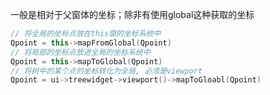 一般是相对于父窗体的坐标；除非有使用global这种获取的坐标

```cpp
// 将全局的坐标点放在this窗的坐标系统中
Qpoint = this->mapFromGlobal(Qpoint)
// 将局部的坐标点放进全局的坐标系统中
Qpoint = this->mapToGlobal(Qpoint)
// 将树中的某个点的坐标转化为全局, 必须是viewport
Qpoint = ui->treewidget->viewport()->mapToGloabl(Qpoint)
```

